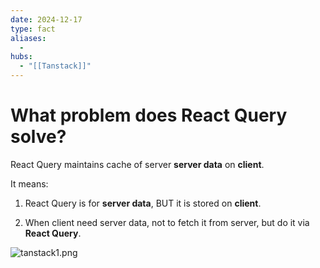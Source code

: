 ```yaml
---
date: 2024-12-17
type: fact
aliases:
  -
hubs:
  - "[[Tanstack]]"
---
```


# What problem does React Query solve?

React Query maintains cache of server **server data** on **client**.

It means:

1. React Query is for **server data**, BUT it is stored on **client**.

2. When client need server data, not to fetch it from server, but do it via **React Query**.

![tanstack1.png](../assets/imgs/tanstack1.png)
